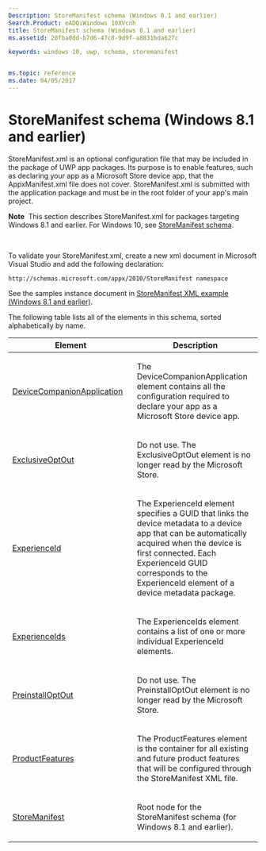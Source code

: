 ```yaml
---
Description: StoreManifest schema (Windows 8.1 and earlier)
Search.Product: eADQiWindows 10XVcnh
title: StoreManifest schema (Windows 8.1 and earlier)
ms.assetid: 20fba0dd-b7d6-47c8-9d9f-a8831bda627c

keywords: windows 10, uwp, schema, storemanifest


ms.topic: reference
ms.date: 04/05/2017
---
```


# StoreManifest schema (Windows 8.1 and earlier)


StoreManifest.xml is an optional configuration file that may be included in the package of UWP app packages. Its purpose is to enable features, such as declaring your app as a Microsoft Store device app, that the AppxManifest.xml file does not cover. StoreManifest.xml is submitted with the application package and must be in the root folder of your app's main project.

**Note**  This section describes StoreManifest.xml for packages targeting Windows 8.1 and earlier. For Windows 10, see [StoreManifest schema](https://msdn.microsoft.com/library/windows/apps/mt617335).

 

To validate your StoreManifest.xml, create a new xml document in Microsoft Visual Studio and add the following declaration:

`http://schemas.microsoft.com/appx/2010/StoreManifest namespace`

See the samples instance document in [StoreManifest XML example (Windows 8.1 and earlier)](https://msdn.microsoft.com/library/windows/apps/jj730527).

The following table lists all of the elements in this schema, sorted alphabetically by name.

<table>
<colgroup>
<col width="50%" />
<col width="50%" />
</colgroup>
<thead>
<tr class="header">
<th>Element</th>
<th>Description</th>
</tr>
</thead>
<tbody>
<tr class="odd">
<td><a href="element-devicecompanionapplication.md">DeviceCompanionApplication</a> </td>
<td><p>The DeviceCompanionApplication element contains all the configuration required to declare your app as a Microsoft Store device app.</p></td>
</tr>
<tr class="even">
<td><a href="element-exclusiveoptout.md">ExclusiveOptOut</a> </td>
<td><p>Do not use. The ExclusiveOptOut element is no longer read by the Microsoft Store.</p></td>
</tr>
<tr class="odd">
<td><a href="element-experienceid.md">ExperienceId</a> </td>
<td><p>The ExperienceId element specifies a GUID that links the device metadata to a device app that can be automatically acquired when the device is first connected. Each ExperienceId GUID corresponds to the ExperienceId element of a device metadata package.</p></td>
</tr>
<tr class="even">
<td><a href="element-experienceids.md">ExperienceIds</a> </td>
<td><p>The ExperienceIds element contains a list of one or more individual ExperienceId elements.</p></td>
</tr>
<tr class="odd">
<td><a href="element-preinstalloptout.md">PreinstallOptOut</a> </td>
<td><p>Do not use. The PreinstallOptOut element is no longer read by the Microsoft Store.</p></td>
</tr>
<tr class="even">
<td><a href="element-productfeatures.md">ProductFeatures</a> </td>
<td><p>The ProductFeatures element is the container for all existing and future product features that will be configured through the StoreManifest XML file.</p></td>
</tr>
<tr class="odd">
<td><a href="element-storemanifest.md">StoreManifest</a> </td>
<td><p>Root node for the StoreManifest schema (for Windows 8.1 and earlier).</p></td>
</tr>
</tbody>
</table>

 

 

 



